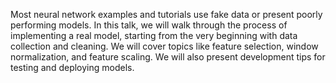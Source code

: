 Most neural network examples and tutorials use fake data or present poorly
performing models. In this talk, we will walk through the process of
implementing a real model, starting from the very beginning with data collection
and cleaning. We will cover topics like feature selection, window normalization,
and feature scaling. We will also present development tips for testing and
deploying models.
